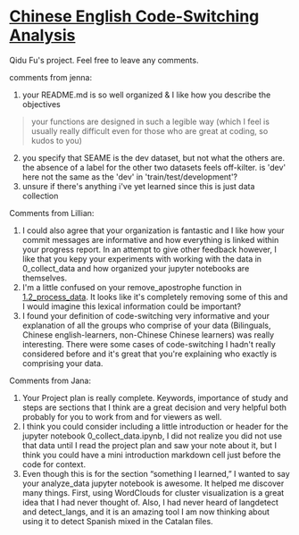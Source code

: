 # [Chinese English Code-Switching Analysis](https://github.com/Data-Science-for-Linguists-2025/Chinese-English-Code-Switching-Analysis)
Qidu Fu's project. 
Feel free to leave any comments. 

comments from jenna:
1. your README.md is so well organized & I like how you describe the objectives  
> your functions are designed in such a legible way (which I feel is usually really difficult even for those who are great at coding, so kudos to you)  
2. you specify that SEAME is the dev dataset, but not what the others are. the absence of a label for the other two datasets feels off-kilter. is 'dev' here not the same as the 'dev' in 'train/test/development'?  
3. unsure if there's anything i've yet learned since this is just data collection

Comments from Lillian:
1. I could also agree that your organization is fantastic and I like how your commit messages are informative and how everything is linked within your progress report. In an attempt to give other feedback however, I like that you kepy your experiments with working with the data in 0_collect_data and how organized your jupyter notebooks are themselves.
2. I'm a little confused on your remove_apostrophe function in [1.2_process_data](https://github.com/Data-Science-for-Linguists-2025/Chinese-English-Code-Switching-Analysis/blob/main/1.2_process_data.ipynb). It looks like it's completely removing some of this and I would imagine this lexical information could be important? 
3. I found your definition of code-switching very informative and your explanation of all the groups who comprise of your data (Bilinguals, Chinese english-learners, non-Chinese Chinese learners) was really interesting. There were some cases of code-switching I hadn't really considered before and it's great that you're explaining who exactly is comprising your data.

Comments from Jana:
1. Your Project plan is really complete. Keywords, importance of study and steps are sections that I think are a great decision and very helpful both probably for you to work from and for viewers as well. 
2. I think you could consider including a little introduction or header for the jupyter notebook 0_collect_data.ipynb, I did not realize you did not use that data until I read the project plan and saw your note about it, but I think you could have a mini introduction markdown cell just before the code for context.
3. Even though this is for the section “something I learned,” I wanted to say your analyze_data jupyter notebook is awesome. It helped me discover many things. First, using WordClouds for cluster visualization is a great idea that I had never thought of. Also, I had never heard of langdetect and detect_langs, and it is an amazing tool I am now thinking about using it to detect Spanish mixed in the Catalan files.